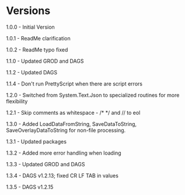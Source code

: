 # Versions

1.0.0 - Initial Version

1.0.1 - ReadMe clarification

1.0.2 - ReadMe typo fixed

1.1.0 - Updated GROD and DAGS

1.1.2 - Updated DAGS

1.1.4 - Don't run PrettyScript when there are script errors

1.2.0 - Switched from System.Text.Json to specialized routines for more flexibility

1.2.1 - Skip comments as whitespace - /* */ and // to eol

1.3.0 - Added LoadDataFromString, SaveDataToString, SaveOverlayDataToString for non-file processing.

1.3.1 - Updated packages

1.3.2 - Added more error handling when loading

1.3.3 - Updated GROD and DAGS

1.3.4 - DAGS v1.2.13; fixed CR LF TAB in values

1.3.5 - DAGS v1.2.15
